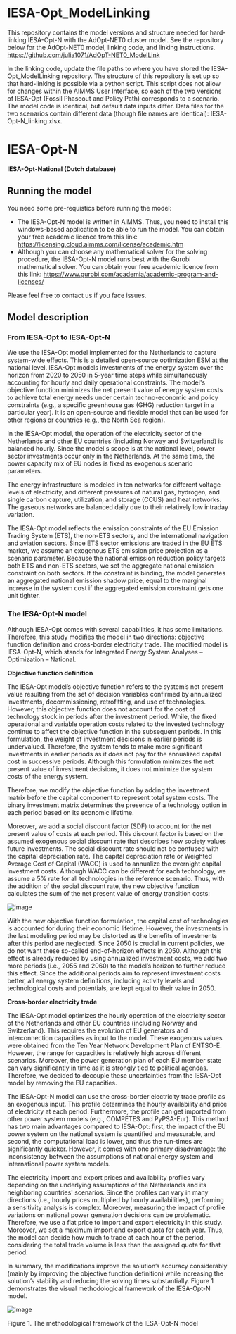 # IESA-Opt_ModelLinking
This repository contains the model versions and structure needed for hard-linking IESA-Opt-N with the AdOpt-NET0 cluster model. See the repository below for the AdOpt-NET0 model, linking code, and linking instructions.
https://github.com/julia1071/AdOpT-NET0_ModelLink

In the linking code, update the file paths to where you have stored the IESA-Opt_ModelLinking repository. The structure of this repository is set up so that hard-linking is possible via a python script. This script does not allow for changes within the AIMMS User Interface, so each of the two versions of IESA-Opt (Fossil Phaseout and Policy Path) corresponds to a scenario. The model code is identical, but default data inputs differ. Data files for the two scenarios contain different data (though file names are identical): IESA-Opt-N_linking.xlsx.
 
# IESA-Opt-N
**IESA-Opt-National (Dutch database)**
## Running the model
You need some pre-requistics before running the model:
- The IESA-Opt-N model is written in AIMMS. Thus, you need to install this windows-based application to be able to run the model. You can obtain your free academic licence from this link: https://licensing.cloud.aimms.com/license/academic.htm
- Although you can choose any mathematical solver for the solving procedure, the IESA-Opt-N model runs best with the Gurobi mathematical solver. You can obtain your free academic licence from this link: https://www.gurobi.com/academia/academic-program-and-licenses/

Please feel free to contact us if you face issues. 

## Model description

### From IESA-Opt to IESA-Opt-N
We use the IESA-Opt model implemented for the Netherlands to capture system-wide effects. This is a detailed open-source optimization ESM at the national level. IESA-Opt models investments of the energy system over the horizon from 2020 to 2050 in 5-year time steps while simultaneously accounting for hourly and daily operational constraints. The model's objective function minimizes the net present value of energy system costs to achieve total energy needs under certain techno-economic and policy constraints (e.g., a specific greenhouse gas (GHG) reduction target in a particular year). It is an open-source and flexible model that can be used for other regions or countries (e.g., the North Sea region).

In the IESA-Opt model, the operation of the electricity sector of the Netherlands and other EU countries (including Norway and Switzerland) is balanced hourly. Since the model's scope is at the national level, power sector investments occur only in the Netherlands. At the same time, the power capacity mix of EU nodes is fixed as exogenous scenario parameters. 

The energy infrastructure is modeled in ten networks for different voltage levels of electricity, and different pressures of natural gas, hydrogen, and single carbon capture, utilization, and storage (CCUS) and heat networks. The gaseous networks are balanced daily due to their relatively low intraday variation. 

The IESA-Opt model reflects the emission constraints of the EU Emission Trading System (ETS), the non-ETS sectors, and the international navigation and aviation sectors. Since ETS sector emissions are traded in the EU ETS market, we assume an exogenous ETS emission price projection as a scenario parameter. Because the national emission reduction policy targets both ETS and non-ETS sectors, we set the aggregate national emission constraint on both sectors. If the constraint is binding, the model generates an aggregated national emission shadow price, equal to the marginal increase in the system cost if the aggregated emission constraint gets one unit tighter. 

### The IESA-Opt-N model
Although IESA-Opt comes with several capabilities, it has some limitations. Therefore, this study modifies the model in two directions: objective function definition and cross-border electricity trade. The modified model is IESA-Opt-N, which stands for Integrated Energy System Analyses – Optimization – National.  

**Objective function definition**

The IESA-Opt model’s objective function refers to the system’s net present value resulting from the set of decision variables confirmed by annualized investments, decommissioning, retrofitting, and use of technologies. However, this objective function does not account for the cost of technology stock in periods after the investment period. While, the fixed operational and variable operation costs related to the invested technology continue to affect the objective function in the subsequent periods. In this formulation, the weight of investment decisions in earlier periods is undervalued. Therefore, the system tends to make more significant investments in earlier periods as it does not pay for the annualized capital cost in successive periods. Although this formulation minimizes the net present value of investment decisions, it does not minimize the system costs of the energy system. 

Therefore, we modify the objective function by adding the investment matrix before the capital component to represent total system costs. The binary investment matrix determines the presence of a technology option in each period based on its economic lifetime. 

Moreover, we add a social discount factor (SDF) to account for the net present value of costs at each period. This discount factor is based on the assumed exogenous social discount rate that describes how society values future investments. The social discount rate should not be confused with the capital depreciation rate. The capital depreciation rate or Weighted Average Cost of Capital (WACC) is used to annualize the overnight capital investment costs. Although WACC can be different for each technology, we assume a 5% rate for all technologies in the reference scenario. Thus, with the addition of the social discount rate, the new objective function calculates the sum of the net present value of energy transition costs:

![image](https://user-images.githubusercontent.com/63007753/162712451-14900ad1-9d37-48d5-b552-e02a8066fda9.png)

With the new objective function formulation, the capital cost of technologies is accounted for during their economic lifetime. However, the investments in the last modeling period may be distorted as the benefits of investments after this period are neglected. Since 2050 is crucial in current policies, we do not want these so-called end-of-horizon effects in 2050. Although this effect is already reduced by using annualized investment costs, we add two more periods (i.e., 2055 and 2060) to the model’s horizon to further reduce this effect. Since the additional periods aim to represent investment costs better, all energy system definitions, including activity levels and technological costs and potentials, are kept equal to their value in 2050. 

**Cross-border electricity trade**

The IESA-Opt model optimizes the hourly operation of the electricity sector of the Netherlands and other EU countries (including Norway and Switzerland). This requires the evolution of EU generators and interconnection capacities as input to the model. These exogenous values were obtained from the Ten Year Network Development Plan of ENTSO-E. However, the range for capacities is relatively high across different scenarios. Moreover, the power generation plan of each EU member state can vary significantly in time as it is strongly tied to political agendas. Therefore, we decided to decouple these uncertainties from the IESA-Opt model by removing the EU capacities.

The IESA-Opt-N model can use the cross-border electricity trade profile as an exogenous input. This profile determines the hourly availability and price of electricity at each period. Furthermore, the profile can get imported from other power system models (e.g., COMPETES and PyPSA-Eur). This method has two main advantages compared to IESA-Opt: first, the impact of the EU power system on the national system is quantified and measurable, and second, the computational load is lower, and thus the run-times are significantly quicker. However, it comes with one primary disadvantage: the inconsistency between the assumptions of national energy system and international power system models.  

The electricity import and export prices and availability profiles vary depending on the underlying assumptions of the Netherlands and its neighboring countries' scenarios. Since the profiles can vary in many directions (i.e., hourly prices multiplied by hourly availabilities), performing a sensitivity analysis is complex. Moreover, measuring the impact of profile variations on national power generation decisions can be problematic. Therefore, we use a flat price to import and export electricity in this study. Moreover, we set a maximum import and export quota for each year. Thus, the model can decide how much to trade at each hour of the period, considering the total trade volume is less than the assigned quota for that period. 

In summary, the modifications improve the solution’s accuracy considerably (mainly by improving the objective function definition) while increasing the solution’s stability and reducing the solving times substantially. Figure 1 demonstrates the visual methodological framework of the IESA-Opt-N model.

![image](https://user-images.githubusercontent.com/63007753/162712646-bae3845f-9e2a-40c5-94d6-938eefe6c7a7.png)

Figure 1. The methodological framework of the IESA-Opt-N model
